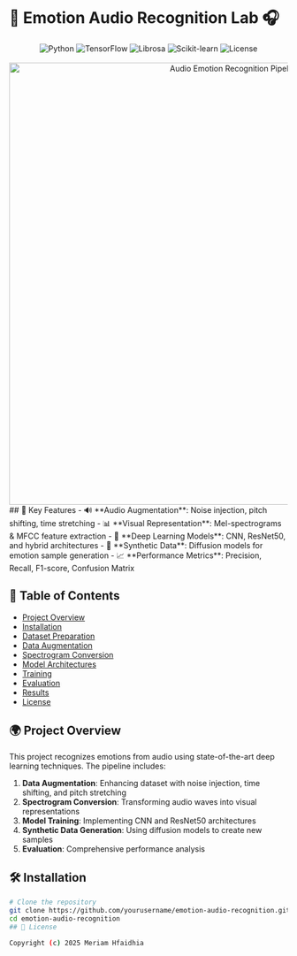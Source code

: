 # 🎤 Emotion Audio Recognition Lab 🎧

<div align="center">
  <img src="https://img.shields.io/badge/Python-3.8%2B-blue?style=for-the-badge&logo=python" alt="Python">
  <img src="https://img.shields.io/badge/TensorFlow-2.6%2B-orange?style=for-the-badge&logo=tensorflow" alt="TensorFlow">
  <img src="https://img.shields.io/badge/Librosa-0.9%2B-brightgreen?style=for-the-badge&logo=librosa" alt="Librosa">
  <img src="https://img.shields.io/badge/scikit--learn-1.0%2B-red?style=for-the-badge&logo=scikit-learn" alt="Scikit-learn">
  <img src="https://img.shields.io/badge/license-MIT-yellow?style=for-the-badge" alt="License">
</div>

<br>

<div align="center">
  <img src="https://i.imgur.com/Jm6h8YO.png" alt="Audio Emotion Recognition Pipeline" width="800">
</div>
## 🌟 Key Features
- 🔊 **Audio Augmentation**: Noise injection, pitch shifting, time stretching
- 📊 **Visual Representation**: Mel-spectrograms & MFCC feature extraction
- 🧠 **Deep Learning Models**: CNN, ResNet50, and hybrid architectures
- 🎨 **Synthetic Data**: Diffusion models for emotion sample generation
- 📈 **Performance Metrics**: Precision, Recall, F1-score, Confusion Matrix


## 📝 Table of Contents
- [Project Overview](#-project-overview)
- [Installation](#-installation)
- [Dataset Preparation](#-dataset-preparation)
- [Data Augmentation](#-data-augmentation)
- [Spectrogram Conversion](#-spectrogram-conversion)
- [Model Architectures](#-model-architectures)
- [Training](#-training)
- [Evaluation](#-evaluation)
- [Results](#-results)
- [License](#-license)

## 🌍 Project Overview
This project recognizes emotions from audio using state-of-the-art deep learning techniques. The pipeline includes:

1. **Data Augmentation**: Enhancing dataset with noise injection, time shifting, and pitch stretching
2. **Spectrogram Conversion**: Transforming audio waves into visual representations
3. **Model Training**: Implementing CNN and ResNet50 architectures
4. **Synthetic Data Generation**: Using diffusion models to create new samples
5. **Evaluation**: Comprehensive performance analysis

## 🛠 Installation

```bash
# Clone the repository
git clone https://github.com/yourusername/emotion-audio-recognition.git
cd emotion-audio-recognition
## 🪪 License

Copyright (c) 2025 Meriam Hfaidhia

